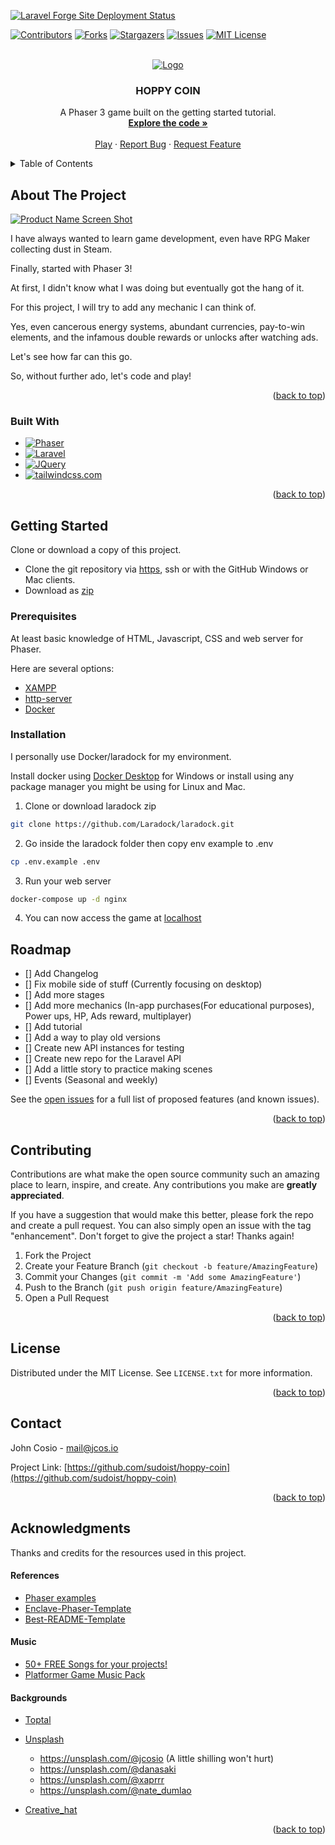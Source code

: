 [![Laravel Forge Site Deployment Status](https://img.shields.io/endpoint?url=https%3A%2F%2Fforge.laravel.com%2Fsite-badges%2F05bb90ea-6b4e-4956-b111-17a65b568ead%3Fdate%3D1%26commit%3D1&style=plastic)](https://forge.laravel.com/servers/733512/sites/2320288)

<!-- Improved compatibility of back to top link: See: https://github.com/sudoist/hoppy-coin/pull/73 -->
<a name="readme-top"></a>
<!--
*** Thanks for checking out the Best-README-Template. If you have a suggestion
*** that would make this better, please fork the repo and create a pull request
*** or simply open an issue with the tag "enhancement".
*** Don't forget to give the project a star!
*** Thanks again! Now go create something AMAZING! :D
-->



<!-- PROJECT SHIELDS -->
<!--
*** I'm using markdown "reference style" links for readability.
*** Reference links are enclosed in brackets [ ] instead of parentheses ( ).
*** See the bottom of this document for the declaration of the reference variables
*** for contributors-url, forks-url, etc. This is an optional, concise syntax you may use.
*** https://www.markdownguide.org/basic-syntax/#reference-style-links
-->
[![Contributors][contributors-shield]][contributors-url]
[![Forks][forks-shield]][forks-url]
[![Stargazers][stars-shield]][stars-url]
[![Issues][issues-shield]][issues-url]
[![MIT License][license-shield]][license-url]

[comment]: <> ([![LinkedIn][linkedin-shield]][linkedin-url])



<!-- PROJECT LOGO -->
<br />
<div align="center">
  <a href="https://github.com/sudoist/hoppy-coin">
    <img src="https://res.cloudinary.com/langitlupakintoncloud/image/upload/v1713776460/hoppy.co.in/my9ktuo38zek3yf8uecq.png" alt="Logo">
  </a>

<h3 align="center">HOPPY COIN</h3>

  <p align="center">
    A Phaser 3 game built on the getting started tutorial.
    <br />
    <a href="https://github.com/sudoist/hoppy-coin"><strong>Explore the code »</strong></a>
    <br />
    <br />
    <a href="https://hoppy.co.in">Play</a>
    ·
    <a href="https://github.com/sudoist/hoppy-coin/issues/new?labels=bug&template=bug-report---.md">Report Bug</a>
    ·
    <a href="https://github.com/sudoist/hoppy-coin/issues/new?labels=enhancement&template=feature-request---.md">Request Feature</a>
  </p>
</div>



<!-- TABLE OF CONTENTS -->
<details>
  <summary>Table of Contents</summary>
  <ol>
    <li>
      <a href="#about-the-project">About The Project</a>
      <ul>
        <li><a href="#built-with">Built With</a></li>
      </ul>
    </li>
    <li>
      <a href="#getting-started">Getting Started</a>
      <ul>
        <li><a href="#prerequisites">Prerequisites</a></li>
        <li><a href="#installation">Installation</a></li>
      </ul>
    </li>
    <li><a href="#usage">Usage</a></li>
    <li><a href="#roadmap">Roadmap</a></li>
    <li><a href="#contributing">Contributing</a></li>
    <li><a href="#license">License</a></li>
    <li><a href="#contact">Contact</a></li>
    <li><a href="#acknowledgments">Acknowledgments</a></li>
  </ol>
</details>



<!-- ABOUT THE PROJECT -->
## About The Project

[![Product Name Screen Shot][product-screenshot]](https://res.cloudinary.com/langitlupakintoncloud/image/upload/v1713776936/hoppy.co.in/i2vugl2zwoj7bz03wfgh.png)

I have always wanted to learn game development, even have RPG Maker collecting dust in Steam.

Finally, started with Phaser 3!

At first, I didn't know what I was doing but eventually got the hang of it.

For this project, I will try to add any mechanic I can think of.

Yes, even cancerous energy systems, abundant currencies, pay-to-win elements, and the infamous double rewards or unlocks after watching ads.

Let's see how far can this go.

So, without further ado, let's code and play!

<p align="right">(<a href="#readme-top">back to top</a>)</p>



### Built With

* [![Phaser][phaser.io]][phaser-url]
* [![Laravel][Laravel.com]][Laravel-url]
* [![JQuery][JQuery.com]][JQuery-url]
* [![tailwindcss.com][tailwindcss.com]][tailwindcss-url]

<p align="right">(<a href="#readme-top">back to top</a>)</p>



<!-- GETTING STARTED -->
## Getting Started

Clone or download a copy of this project.

* Clone the git repository via [https](https://github.com/sudoist/hoppy-coin.git), ssh or with the GitHub Windows or Mac clients.
* Download as [zip](https://github.com/sudoist/hoppy-coin/archive/refs/heads/master.zip)

### Prerequisites

At least basic knowledge of HTML, Javascript, CSS and web server for Phaser.

Here are several options:

* [XAMPP](https://www.apachefriends.org/)
* [http-server](https://www.npmjs.com/package/http-server)
* [Docker](https://www.docker.com/)


### Installation



I personally use Docker/laradock for my environment.

Install docker using [Docker Desktop](https://www.docker.com/products/docker-desktop/) for Windows or install using any package manager you might be using for Linux and Mac.

1. Clone or download laradock zip
  ```sh
  git clone https://github.com/Laradock/laradock.git
  ```

2. Go inside the laradock folder then copy env example to .env
  ```sh
  cp .env.example .env
  ```

3. Run your web server
  ```sh
  docker-compose up -d nginx
  ```

4. You can now access the game at [localhost](http://localhost/)

<!-- ROADMAP -->
## Roadmap

- [] Add Changelog
- [] Fix mobile side of stuff (Currently focusing on desktop)
- [] Add more stages
- [] Add more mechanics  (In-app purchases(For educational purposes), Power ups, HP, Ads reward, multiplayer)
- [] Add tutorial
- [] Add a way to play old versions
- [] Create new API instances for testing
- [] Create new repo for the Laravel API
- [] Add a little story to practice making scenes
- [] Events (Seasonal and weekly)

See the [open issues](https://github.com/sudoist/hoppy-coin/issues) for a full list of proposed features (and known issues).

<p align="right">(<a href="#readme-top">back to top</a>)</p>



<!-- CONTRIBUTING -->
## Contributing

Contributions are what make the open source community such an amazing place to learn, inspire, and create. Any contributions you make are **greatly appreciated**.

If you have a suggestion that would make this better, please fork the repo and create a pull request. You can also simply open an issue with the tag "enhancement".
Don't forget to give the project a star! Thanks again!

1. Fork the Project
2. Create your Feature Branch (`git checkout -b feature/AmazingFeature`)
3. Commit your Changes (`git commit -m 'Add some AmazingFeature'`)
4. Push to the Branch (`git push origin feature/AmazingFeature`)
5. Open a Pull Request

<p align="right">(<a href="#readme-top">back to top</a>)</p>



<!-- LICENSE -->
## License

Distributed under the MIT License. See `LICENSE.txt` for more information.

<p align="right">(<a href="#readme-top">back to top</a>)</p>



<!-- CONTACT -->
## Contact

John Cosio - mail@jcos.io

Project Link: [https://github.com/sudoist/hoppy-coin](https://github.com/sudoist/hoppy-coin)

<p align="right">(<a href="#readme-top">back to top</a>)</p>



<!-- ACKNOWLEDGMENTS -->
## Acknowledgments

Thanks and credits for the resources used in this project.

#### References

- [Phaser examples](https://labs.phaser.io/)
- [Enclave-Phaser-Template](https://github.com/EnclaveGames/Enclave-Phaser-Template)
- [Best-README-Template](https://github.com/othneildrew/Best-README-Template/tree/master)

#### Music

- [50+ FREE Songs for your projects!](https://tyegamedev.itch.io/50-songs-for-your-projects)
- [Platformer Game Music Pack](https://opengameart.org/content/platformer-game-music-pack)

#### Backgrounds
* [Toptal](https://www.toptal.com/designers/subtlepatterns/restaurant-2/)
* [Unsplash](https://shields.io)
  
    - https://unsplash.com/@jcosio (A little shilling won't hurt)
    - https://unsplash.com/@danasaki
    - https://unsplash.com/@xaprrr
     - https://unsplash.com/@nate_dumlao
- [Creative_hat](https://www.freepik.com/free-vector/brown-torn-paper-design-transparent-background_27923998.htm#query=jagged%20edge&position=36&from_view=keyword&track=ais&uuid=2a5cafbf-70c5-46d5-9a17-3c1e77f9003c)


<p align="right">(<a href="#readme-top">back to top</a>)</p>



<!-- MARKDOWN LINKS & IMAGES -->
<!-- https://www.markdownguide.org/basic-syntax/#reference-style-links -->
[contributors-shield]: https://img.shields.io/github/contributors/sudoist/hoppy-coin.svg?style=for-the-badge
[contributors-url]: https://github.com/sudoist/hoppy-coin/graphs/contributors
[forks-shield]: https://img.shields.io/github/forks/sudoist/hoppy-coin.svg?style=for-the-badge
[forks-url]: https://github.com/sudoist/hoppy-coin/network/members
[stars-shield]: https://img.shields.io/github/stars/sudoist/hoppy-coin.svg?style=for-the-badge
[stars-url]: https://github.com/sudoist/hoppy-coin/stargazers
[issues-shield]: https://img.shields.io/github/issues/sudoist/hoppy-coin.svg?style=for-the-badge
[issues-url]: https://github.com/sudoist/hoppy-coin/issues
[license-shield]: https://img.shields.io/github/license/sudoist/hoppy-coin.svg?style=for-the-badge
[license-url]: https://github.com/sudoist/hoppy-coin/blob/master/LICENSE.txt
[linkedin-shield]: https://img.shields.io/badge/-LinkedIn-black.svg?style=for-the-badge&logo=linkedin&colorB=555
[linkedin-url]: https://linkedin.com/in/othneildrew
[product-screenshot]: https://res.cloudinary.com/langitlupakintoncloud/image/upload/v1713776936/hoppy.co.in/i2vugl2zwoj7bz03wfgh.png
[Next.js]: https://img.shields.io/badge/next.js-000000?style=for-the-badge&logo=nextdotjs&logoColor=white
[Next-url]: https://nextjs.org/
[React.js]: https://img.shields.io/badge/React-20232A?style=for-the-badge&logo=react&logoColor=61DAFB
[React-url]: https://reactjs.org/
[Vue.js]: https://img.shields.io/badge/Vue.js-35495E?style=for-the-badge&logo=vuedotjs&logoColor=4FC08D
[Vue-url]: https://vuejs.org/
[Angular.io]: https://img.shields.io/badge/Angular-DD0031?style=for-the-badge&logo=angular&logoColor=white
[Angular-url]: https://angular.io/
[Svelte.dev]: https://img.shields.io/badge/Svelte-4A4A55?style=for-the-badge&logo=svelte&logoColor=FF3E00
[Svelte-url]: https://svelte.dev/
[Laravel.com]: https://img.shields.io/badge/Laravel-FF2D20?style=for-the-badge&logo=laravel&logoColor=white
[Laravel-url]: https://laravel.com
[Bootstrap.com]: https://img.shields.io/badge/Bootstrap-563D7C?style=for-the-badge&logo=bootstrap&logoColor=white
[Bootstrap-url]: https://getbootstrap.com
[phaser.io]: https://img.shields.io/badge/phaser-FFFFFF?style=for-the-badge&logo=phaser&logoColor=white
[phaser-url]: https://phaser.io/
[JQuery.com]: https://img.shields.io/badge/jQuery-0769AD?style=for-the-badge&logo=jquery&logoColor=white
[JQuery-url]: https://jquery.com
[tailwindcss.com]: https://img.shields.io/badge/tailwindcss-0F172A?style=for-the-badge&logo=tailwindcss&logoColor=white
[tailwindcss-url]: https://tailwindcss.com/
